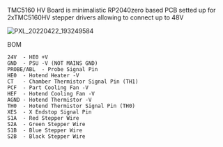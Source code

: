 TMC5160 HV Board is minimalistic RP2040zero based PCB setted up for 2xTMC5160HV stepper drivers allowing to connect up to 48V

![PXL_20220422_193249584](https://user-images.githubusercontent.com/77267254/171462816-23b2c5af-58b2-447e-b50a-b24a07ed1058.jpg)

BOM
```
24V  - HE0 +V
GND  - PSU -V (NOT MAINS GND)
PROBE/ABL  - Probe Signal Pin
HE0  - Hotend Heater -V
CT   - Chamber Thermistor Signal Pin (TH1)
PCF  - Part Cooling Fan -V
HEF  - Hotend Cooling Fan -V
AGND - Hotend Thermistor -V
TH0  - Hotend Thermistor Signal Pin (TH0)
XES  - X Endstop Signal Pin 
S1A  - Red Stepper Wire
S2A  - Green Stepper Wire
S1B  - Blue Stepper Wire
S2B  - Black Stepper Wire 
```
